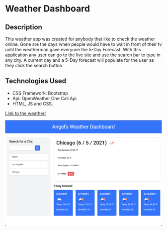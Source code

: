 # Weather Dashboard

## Description
This weather app was created for anybody that like to check the weather
online. Gone are the days when people would have to wait in front of their
tv until the weatherman gave everyone the 5-Day Forecast. With this application
any user can go to the live site and use the search bar to type in any city.
A current day and a 5-Day forecast will populate for the user as they click the
search button.

## Technologies Used
- CSS Framework: Bootstrap
- Api: OpenWeather One Call Api
- HTML, JS and CSS. 

[Link to the weather!](https://angelfloreschicago.github.io/hw6_WeatherDashboard/)

<img src="./images/screenshot.png">
